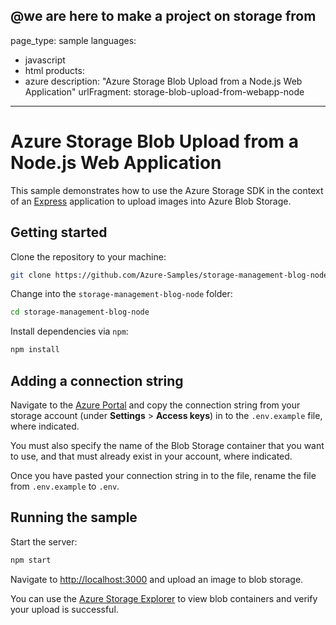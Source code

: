 @we are here to make a project on storage from
---
page_type: sample
languages:
- javascript
- html
products:
- azure
description: "Azure Storage Blob Upload from a Node.js Web Application"
urlFragment: storage-blob-upload-from-webapp-node
---

# Azure Storage Blob Upload from a Node.js Web Application

This sample demonstrates how to use the Azure Storage SDK in the context of an [Express](https://expressjs.com/) application to upload images into Azure Blob Storage.

## Getting started

Clone the repository to your machine:

```bash
git clone https://github.com/Azure-Samples/storage-management-blog-node.git
```

Change into the `storage-management-blog-node` folder:

```bash
cd storage-management-blog-node
```

Install dependencies via `npm`:

```bash
npm install
```

## Adding a connection string

Navigate to the [Azure Portal](https://portal.azure.com) and copy the connection string from your storage account (under **Settings** > **Access keys**) in to the `.env.example` file, where indicated.

You must also specify the name of the Blob Storage container that you want to use, and that must already exist in your account, where indicated. 

Once you have pasted your connection string in to the file, rename the file from `.env.example` to `.env`.

## Running the sample

Start the server:

```bash
npm start
```

Navigate to [http://localhost:3000](http://localhost:3000) and upload an image to blob storage.

You can use the [Azure Storage Explorer](https://azure.microsoft.com/features/storage-explorer/) to view blob containers and verify your upload is successful.
